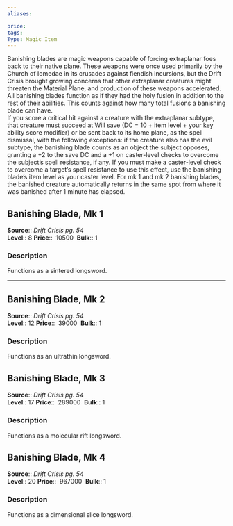 ```yaml
---
aliases: 

price: 
tags: 
Type: Magic Item
---
```

Banishing blades are magic weapons capable of forcing extraplanar foes back to their native plane. These weapons were once used primarily by the Church of Iomedae in its crusades against fiendish incursions, but the Drift Crisis brought growing concerns that other extraplanar creatures might threaten the Material Plane, and production of these weapons accelerated. All banishing blades function as if they had the holy fusion in addition to the rest of their abilities. This counts against how many total fusions a banishing blade can have.  
If you score a critical hit against a creature with the extraplanar subtype, that creature must succeed at Will save (DC = 10 + item level + your key ability score modifier) or be sent back to its home plane, as the spell dismissal, with the following exceptions: if the creature also has the evil subtype, the banishing blade counts as an object the subject opposes, granting a +2 to the save DC and a +1 on caster-level checks to overcome the subject’s spell resistance, if any. If you must make a caster-level check to overcome a target’s spell resistance to use this effect, use the banishing blade’s item level as your caster level. For mk 1 and mk 2 banishing blades, the banished creature automatically returns in the same spot from where it was banished after 1 minute has elapsed.  

## Banishing Blade, Mk 1

**Source**:: _Drift Crisis pg. 54_  
**Level**:: 8
**Price**::  10500 
**Bulk**:: 1

### Description

Functions as a sintered longsword.

---

## Banishing Blade, Mk 2

**Source**:: _Drift Crisis pg. 54_  
**Level**:: 12
**Price**::  39000 
**Bulk**:: 1

### Description

Functions as an ultrathin longsword.

## Banishing Blade, Mk 3

**Source**:: _Drift Crisis pg. 54_  
**Level**:: 17
**Price**::  289000 
**Bulk**:: 1

### Description

Functions as a molecular rift longsword.

## Banishing Blade, Mk 4

**Source**:: _Drift Crisis pg. 54_  
**Level**:: 20
**Price**::  967000 
**Bulk**:: 1

### Description

Functions as a dimensional slice longsword.
